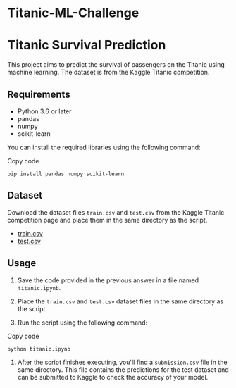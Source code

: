 # Titanic-ML-Challenge
Titanic Survival Prediction
===========================

This project aims to predict the survival of passengers on the Titanic using machine learning. The dataset is from the Kaggle Titanic competition.

Requirements
------------

-   Python 3.6 or later
-   pandas
-   numpy
-   scikit-learn

You can install the required libraries using the following command:

Copy code

`pip install pandas numpy scikit-learn`

Dataset
-------

Download the dataset files `train.csv` and `test.csv` from the Kaggle Titanic competition page and place them in the same directory as the script.

-   [train.csv](https://www.kaggle.com/c/titanic/download/train.csv)
-   [test.csv](https://www.kaggle.com/c/titanic/download/test.csv)

Usage
-----

1.  Save the code provided in the previous answer in a file named `titanic.ipynb`.

2.  Place the `train.csv` and `test.csv` dataset files in the same directory as the script.

3.  Run the script using the following command:

Copy code

`python titanic.ipynb`

1.  After the script finishes executing, you'll find a `submission.csv` file in the same directory. This file contains the predictions for the test dataset and can be submitted to Kaggle to check the accuracy of your model.
